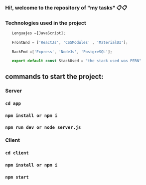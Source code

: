 
<h3>Hi!,  welcome to the repository of "my tasks" 📋📋</h3>


<h3>Technologies used in the project</h3>

```javascript
   Lenguajes =[JavaScript];
  
   FrontEnd = ['ReactJs', 'CSSModules' , 'MaterialUI'];
  
   BackEnd =['Express', 'NodeJs', 'PostgreSQL'];
   
   export default const StackUsed = "the stack used was PERN"
```


<h2> commands to start the project:</h2>

<h3>Server</h3>

### `cd app`
### `npm install or npm i`
### `npm run dev or node server.js`

<h3>Client</h3>

### `cd client`
### `npm install or npm i`
### `npm start`

